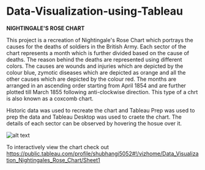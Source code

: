 # Data-Visualization-using-Tableau

**NIGHTINGALE'S ROSE CHART**

This project is a recreation of Nightingale's Rose Chart which portrays the causes for the deaths of soldiers in the British Army. Each sector of the chart represents a month which is further divided based on the cause of deaths. The reason behind the deaths are represented using different colors. The causes are wounds and injuries which are depicted by the colour blue, zymotic diseases which are depicted as orange and all the other causes which are depicted by the colour red. The months are arranged in an ascending order starting from April 1854 and are further plotted till March 1855 following anti-clockwise direction. This type of a chrt is also known as a coxcomb chart. 

Historic data was used to recreate the chart and Tableau Prep was used to prep the data and Tableau Desktop was used to craete the chart. The details of each sector can be observed by hovering the hosue over it. 

![alt text]("https://user-images.githubusercontent.com/55923146/93861054-8eae9700-fcdd-11ea-8343-dd6442b84522.png")


To interactively view the chart check out https://public.tableau.com/profile/shubhangi5052#!/vizhome/Data_Visualization_Nightingales_Rose_Chart/Sheet1
